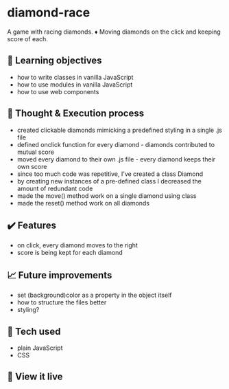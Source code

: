 # diamond-race

A game with racing diamonds. :diamonds: Moving diamonds on the click and keeping score of each.


## :brain: Learning objectives
- how to write classes in vanilla JavaScript
- how to use modules in vanilla JavaScript
- how to use web components

## :thought_balloon: Thought & Execution process
- created clickable diamonds mimicking a predefined styling in a single .js file
- defined onclick function for every diamond - diamonds contributed to mutual score
- moved every diamond to their own .js file - every diamond keeps their own score
- since too much code was repetitive, I've created a class Diamond
- by creating new instances of a pre-defined class I decreased the amount of redundant code
- made the move() method work on a single diamond using class
- made the reset() method work on all diamonds

## :heavy_check_mark: Features
- on click, every diamond moves to the right
- score is being kept for each diamond

## :chart_with_upwards_trend: Future improvements
- set (background)color as a property in the object itself
- how to structure the files better
- styling?

## :robot: Tech used 
- plain JavaScript
- CSS

## :eyes: View it live

